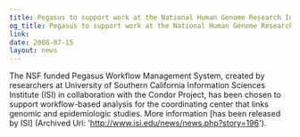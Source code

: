 ```yaml
---
title: Pegasus to support work at the National Human Genome Research Institute
og_title: Pegasus to support work at the National Human Genome Research Institute
link: 
date: 2008-07-15
layout: news
---
```


The NSF funded Pegasus Workflow Management System, created by researchers at University of Southern California Information Sciences Institute (ISI) in collaboration with the Condor Project, has been chosen to support workflow-based analysis for the coordinating center that links genomic and epidemiologic studies.  More information [has been released by ISI] (Archived Url: 'http://www.isi.edu/news/news.php?story=196'). 
